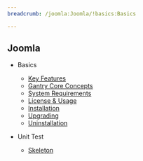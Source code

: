 ```yaml
---
breadcrumb: /joomla:Joomla/!basics:Basics

---
```


Joomla
------

* Basics

    - [Key Features]()
    - [Gantry Core Concepts](gantry_core_concepts.md)
    - [System Requirements](system_requirements.md)
    - [License & Usage](license_and_usage.md)
    - [Installation](installation.md)
    - [Upgrading](upgrading.md)
    - [Uninstallation](Uninstallation.md)

* Unit Test

    - [Skeleton](Skeleton.md)
